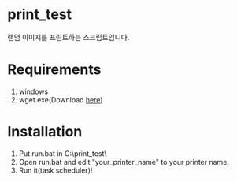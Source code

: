 # print_test
랜덤 이미지를 프린트하는 스크립트입니다.

# Requirements
1. windows
2. wget.exe(Download [here](https://eternallybored.org/misc/wget/))

# Installation
1. Put run.bat in C:\print_test\
2. Open run.bat and edit "your_printer_name" to your printer name.
3. Run it(task scheduler)!
